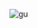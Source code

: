 ![gu](https://github.com/vaibhav0513/Guess-My-Number/assets/141541491/44972a81-b5dc-4bdb-9ea3-98882975f8ba)
